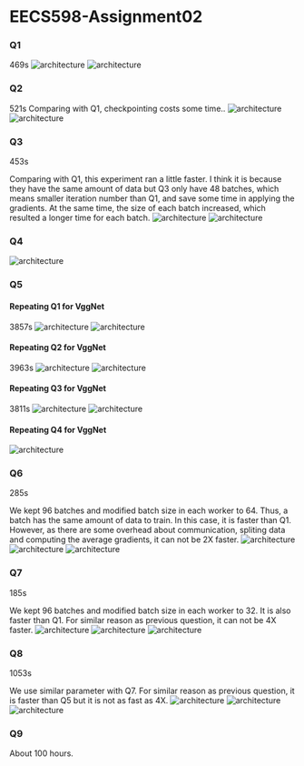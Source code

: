 # EECS598-Assignment02
### Q1
469s
![architecture](./plots/cpu_q1.png)
![architecture](./plots/mem_q1.png)

### Q2
521s
Comparing with Q1, checkpointing costs some time..
![architecture](./plots/cpu_q2.png)
![architecture](./plots/mem_q2.png)

### Q3
453s

Comparing with Q1, this experiment ran a little faster. I think it is because they have the same amount of data but Q3 only have 48 batches, which means smaller iteration number than Q1, and save some time in applying the gradients. At the same time, the size of each batch increased, which resulted a longer time for each batch.
![architecture](./plots/cpu_q3.png)
![architecture](./plots/mem_q3.png)

### Q4
![architecture](./fig/tensorboard_q4.png)

### Q5
#### Repeating Q1 for VggNet
3857s
![architecture](./plots/cpu_vgg_q1.png)
![architecture](./plots/mem_vgg_q1.png)

#### Repeating Q2 for VggNet
3963s
![architecture](./plots/cpu_vgg_q2.png)
![architecture](./plots/mem_vgg_q2.png)

#### Repeating Q3 for VggNet
3811s
![architecture](./plots/cpu_vgg_q3.png)
![architecture](./plots/mem_vgg_q3.png)

#### Repeating Q4 for VggNet
![architecture](./fig/tensorboard_q5.png)

### Q6
285s

We kept 96 batches and modified batch size in each worker to 64. Thus, a batch has the same amount of data to train. In this case, it is faster than Q1. However, as there are some overhead about communication, spliting data and computing the average gradients, it can not be 2X faster.
![architecture](./plots/cpu_q6.png)
![architecture](./plots/mem_q6.png)
![architecture](./fig/tensorboard_q6.png)

### Q7
185s

We kept 96 batches and modified batch size in each worker to 32. It is also faster than Q1. For similar reason as previous question, it can not be 4X faster.
![architecture](./plots/cpu_q7.png)
![architecture](./plots/mem_q7.png)
![architecture](./fig/tensorboard_q7.png)

### Q8
1053s

We use similar parameter with Q7. For similar reason as previous question, it is faster than Q5 but it is not as fast as 4X.
![architecture](./plots/cpu_q8.png)
![architecture](./plots/mem_q8.png)
![architecture](./fig/tensorboard_q8.png)

### Q9
About 100 hours.

